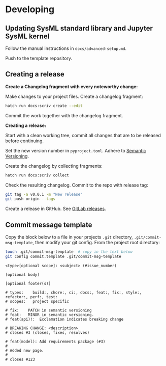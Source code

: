 # Developing

## Updating SysML standard library and Jupyter SysML kernel

Follow the manual instructions in `docs/advanced-setup.md`.

Push to the template repository.

## Creating a release

**Create a Changelog fragment with every noteworthy change:**

Make changes to your project files. Create a changelog fragment:

```bash
hatch run docs:scriv create --edit
```

Commit the work together with the changelog fragment.

**Creating a release:**

Start with a clean working tree, commit all changes that are to be released before continuing.

Set the new version number in `pyproject.toml`. Adhere to [Semantic Versioning](https://semver.org/).

Create the changelog by collecting fragments:

```bash
hatch run docs:scriv collect
```

Check the resulting changelog. Commit to the repo with release tag:

```bash
git tag -a v0.0.1 -m "New release"
git push origin --tags
```

Create a release in GitHub. See [GitLab releases](https://docs.github.com/en/repositories/releasing-projects-on-github/managing-releases-in-a-repository#creating-a-release).

## Commit message template

Copy the block below to a file in your projects `.git` directory, `.git/commit-msg-template`, then modify your git config. From the project root directory:

```bash
touch .git/commit-msg-template  # copy in the text below
git config commit.template .git/commit-msg-template
```

```
<type>[optional scope]: <subject> (#issue_number)

[optional body]

[optional footer(s)]

# types:    build:, chore:, ci:, docs:, feat:, fix:, style:, refactor:, perf:, test:
# scopes:   project specific

# fix:    PATCH in semantic versioning
# feat:   MINOR in semantic versioning.
# feat(api)!:  Exclamation indicates breaking change

# BREAKING CHANGE: <description>
# closes #3 (closes, fixes, resolves)

# feat(model): Add requirements package (#3)
#
# Added new page.
#
# closes #123
```

